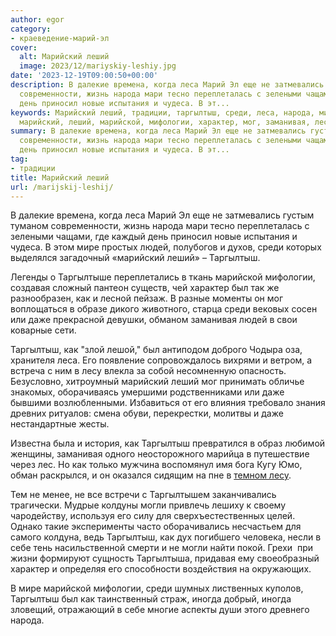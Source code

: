 ```yaml
---
author: egor
category:
- краеведение-марий-эл
cover:
  alt: Марийский леший
  image: 2023/12/mariyskiy-leshiy.jpg
date: '2023-12-19T09:00:50+00:00'
description: В далекие времена, когда леса Марий Эл еще не затмевались густым туманом
  современности, жизнь народа мари тесно переплеталась с зелеными чащами, где каждый
  день приносил новые испытания и чудеса. В эт...
keywords: Марийский леший, традиции, таргылтыш, среди, леса, народа, мире, людей,
  марийский, леший, марийской, мифологии, характер, мог, заманивая, лесу, могли
summary: В далекие времена, когда леса Марий Эл еще не затмевались густым туманом
  современности, жизнь народа мари тесно переплеталась с зелеными чащами, где каждый
  день приносил новые испытания и чудеса. В эт...
tag:
- традиции
title: Марийский леший
url: /marijskij-leshij/
---
```


В далекие времена, когда леса Марий Эл еще не затмевались густым туманом современности, жизнь народа мари тесно переплеталась с зелеными чащами, где каждый день приносил новые испытания и чудеса. В этом мире простых людей, полубогов и духов, среди которых выделялся загадочный «марийский леший» – Таргылтыш.

Легенды о Таргылтыше переплетались в ткань марийской мифологии, создавая сложный пантеон существ, чей характер был так же разнообразен, как и лесной пейзаж. В разные моменты он мог воплощаться в образе дикого животного, старца среди вековых сосен или даже прекрасной девушки, обманом заманивая людей в свои коварные сети.

Таргылтыш, как "злой лешой," был антиподом доброго Чодыра оза, хранителя леса. Его появление сопровождалось вихрями и ветром, а встреча с ним в лесу влекла за собой несомненную опасность. Безусловно, хитроумный марийский леший мог принимать обличье знакомых, оборачиваясь умершими родственниками или даже бывшими возлюбленными. Избавиться от его влияния требовало знания древних ритуалов: смена обуви, перекрестки, молитвы и даже нестандартные жесты.

Известна была и история, как Таргылтыш превратился в образ любимой женщины, заманивая одного неосторожного марийца в путешествие через лес. Но как только мужчина воспомянул имя бога Кугу Юмо, обман раскрылся, и он оказался сидящим на пне в [темном лесу](/sozdaj-ekootryad-marij-el/).

Тем не менее, не все встречи с Таргылтышем заканчивались трагически. Мудрые колдуны могли привлечь лешиху к своему чародейству, используя его силу для сверхъестественных целей. Однако такие эксперименты часто оборачивались несчастьем для самого колдуна, ведь Таргылтыш, как дух погибшего человека, несли в себе тень насильственной смерти и не могли найти покой. Грехи  при жизни формируют сущность Таргылтыша, придавая ему своеобразный характер и определяя его способности воздействия на окружающих.

В мире марийской мифологии, среди шумных лиственных куполов, Таргылтыш был как таинственный страж, иногда добрый, иногда зловещий, отражающий в себе многие аспекты души этого древнего народа.